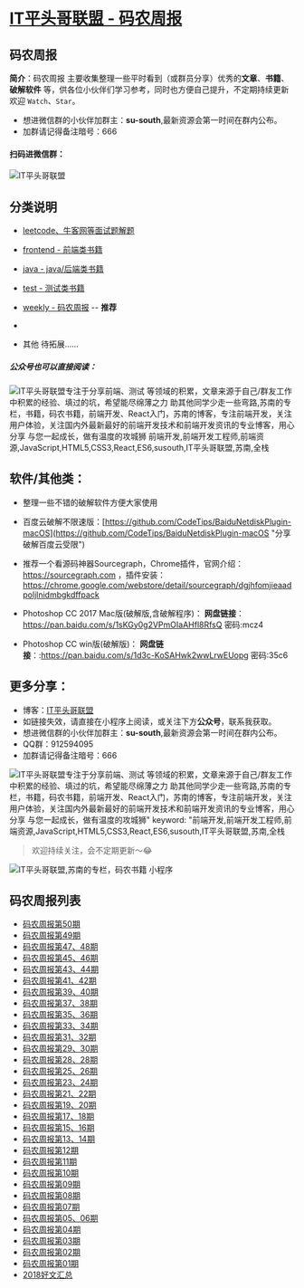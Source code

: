 
# [IT平头哥联盟 - 码农周报](https://susouth.com/ "@IT·平头哥联盟，码农书籍，苏南的专栏")


## 码农周报

**简介**：码农周报 主要收集整理一些平时看到（或群员分享）优秀的**文章**、**书籍**、**破解软件** 等，供各位小伙伴们学习参考，同时也方便自己提升，不定期持续更新欢迎 `Watch`、`Star`。
+ 想进微信群的小伙伴加群主：**su-south**,最新资源会第一时间在群内公布。
+ 加群请记得备注暗号：666
#### 扫码进微信群：
![IT平头哥联盟](https://user-images.githubusercontent.com/18324563/55072435-11916a00-50c6-11e9-86ff-b906d7040c2d.png)


## 分类说明

+ [leetcode、牛客网等面试题解题](https://github.com/meibin08/free-programming-books/issues "力扣, 力扣中国, LeetCode, lingkou, LC, LCCN, LeetCode中国, LeetCode官网, 领扣, 领扣网, 领扣网络, 领扣中国, 刷题, 在线编程, LeetCode题库, 面经, 算法, 面试, 面试题, 机器学习, 大数据, 代码, 汇编, 编程, 开发, 程序员, 工程师, 码农, 程序猿, BAT, BAT面试, OJ, online judge, coding , interview, 技术面试, LeetCode中文版, leetcodechina")

+ [frontend - 前端类书籍](./frontend "前端类电子书籍整理")

+ [java - java/后端类书籍](./java "java或后端开发人员电子书籍整理")

+ [test - 测试类书籍](./test "测试人员电子书籍整理")

+ [weekly - 码农周报](#码农周报列表) -- **推荐**

+

+ 其他 待拓展……



##### 公众号也可以直接阅读：
![IT平头哥联盟专注于分享前端、测试 等领域的积累，文章来源于自己/群友工作中积累的经验、填过的坑，希望能尽绵薄之力 助其他同学少走一些弯路,苏南的专栏，书籍，码农书籍，前端开发、React入门，苏南的博客，专注前端开发，关注用户体验，关注国内外最新最好的前端开发技术和前端开发资讯的专业博客，用心分享 与您一起成长，做有温度的攻城狮 前端开发,前端开发工程师,前端资源,JavaScript,HTML5,CSS3,React,ES6,susouth,IT平头哥联盟,苏南,全栈](https://user-images.githubusercontent.com/18324563/49295841-ae197600-f4f1-11e8-80c9-53ee54ee1f86.png "IT平头哥联盟")


## 软件/其他类：
+ 整理一些不错的破解软件方便大家使用
+ 百度云破解不限速版：[https://github.com/CodeTips/BaiduNetdiskPlugin-macOS](https://github.com/CodeTips/BaiduNetdiskPlugin-macOS "分享破解百度云受限")
+ 推荐一个看源码神器Sourcegraph，Chrome插件，官网介绍：https://sourcegraph.com
，插件安装：https://chrome.google.com/webstore/detail/sourcegraph/dgjhfomjieaadpoljlnidmbgkdffpack

+ Photoshop CC 2017 Mac版(破解版,含破解程序)：
**网盘链接**：https://pan.baidu.com/s/1sKGy0g2VPmOIaAHfl8RfsQ  密码:mcz4

+ Photoshop CC win版(破解版)：
**网盘链接**：:https://pan.baidu.com/s/1d3c-KoSAHwk2wwLrwEUopg  密码:35c6


## 更多分享：

+ 博客：[IT平头哥联盟](https://susouth.com "IT平头哥联盟")
+ 如链接失效，请直接在小程序上阅读，或关注下方**公众号**，联系我获取。
+ 想进微信群的小伙伴加群主：**su-south**,最新资源会第一时间在群内公布。
+ QQ群：912594095
+ 加群请记得备注暗号：666

![IT平头哥联盟专注于分享`前端、测试` 等领域的积累，文章来源于自己/群友工作中积累的经验、填过的坑，希望能尽绵薄之力 助其他同学少走一些弯路,苏南的专栏，书籍，码农书籍，前端开发、React入门，苏南的博客，专注前端开发，关注用户体验，关注国内外最新最好的前端开发技术和前端开发资讯的专业博客，用心分享 与您一起成长，做有温度的攻城狮"
keyword: "前端开发,前端开发工程师,前端资源,JavaScript,HTML5,CSS3,React,ES6,susouth,IT平头哥联盟,苏南,全栈](https://user-images.githubusercontent.com/18324563/49295841-ae197600-f4f1-11e8-80c9-53ee54ee1f86.png)


> 欢迎持续关注，会不定期更新～😂

![IT平头哥联盟,苏南的专栏，码农书籍 小程序](https://user-images.githubusercontent.com/18324563/49295847-b1acfd00-f4f1-11e8-8bd7-64912bff7cb7.png "码农书籍 小程序")



码农周报列表
---------
+ [码农周报第50期](./weekly/programmer-50-week.md)
+ [码农周报第49期](./weekly/programmer-49-week.md)
+ [码农周报第47、48期](./weekly/programmer-48-week.md)
+ [码农周报第45、46期](./weekly/programmer-46-week.md)
+ [码农周报第43、44期](./weekly/programmer-44-week.md)
+ [码农周报第41、42期](./weekly/programmer-42-week.md)
+ [码农周报第39、40期](./weekly/programmer-40-week.md)
+ [码农周报第37、38期](./weekly/programmer-38-week.md)
+ [码农周报第35、36期](./weekly/programmer-36-week.md)
+ [码农周报第33、34期](./weekly/programmer-34-week.md)
+ [码农周报第31、32期](./weekly/programmer-32-week.md)
+ [码农周报第29、30期](./weekly/programmer-30-week.md)
+ [码农周报第28、28期](./weekly/programmer-28-week.md)
+ [码农周报第25、26期](./weekly/programmer-26-week.md)
+ [码农周报第23、24期](./weekly/programmer-24-week.md)
+ [码农周报第21、22期](./weekly/programmer-22-week.md)
+ [码农周报第19、20期](./weekly/programmer-20-week.md)
+ [码农周报第17、18期](./weekly/programmer-18-week.md)
+ [码农周报第15、16期](./weekly/programmer-16-week.md)
+ [码农周报第13、14期](./weekly/programmer-14-week.md)
+ [码农周报第12期](./weekly/programmer-12-week.md)
+ [码农周报第11期](./weekly/programmer-11-week.md)
+ [码农周报第10期](./weekly/programmer-10-week.md)
+ [码农周报第09期](./weekly/programmer-09-week.md)
+ [码农周报第08期](./weekly/programmer-08-week.md)
+ [码农周报第07期](./weekly/programmer-07-week.md)
+ [码农周报第05、06期](./weekly/programmer-05-week.md)
+ [码农周报第04期](./weekly/programmer-04-week.md)
+ [码农周报第03期](./weekly/programmer-03-week.md)
+ [码农周报第02期](./weekly/programmer-02-week.md)
+ [码农周报第01期](./weekly/programmer-01-week.md)
+ [2018好文汇总](./weekly/2018-summary.md "前端，2018好文汇总")
